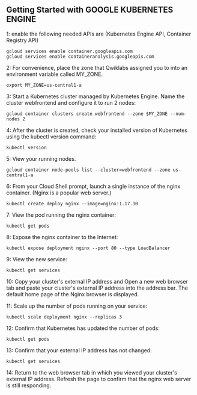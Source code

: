 ## Getting Started with GOOGLE KUBERNETES ENGINE


1: enable the following needed APIs are (Kubernetes Engine API, Container Registry API)


	gcloud services enable container.googleapis.com
	gcloud services enable containeranalysis.googleapis.com



2: For convenience, place the zone that Qwiklabs assigned you to into an environment variable called MY_ZONE. 

	export MY_ZONE=us-central1-a

3: Start a Kubernetes cluster managed by Kubernetes Engine. Name the cluster webfrontend and configure it to run 2 nodes:

	gcloud container clusters create webfrontend --zone $MY_ZONE --num-nodes 2


4: After the cluster is created, check your installed version of Kubernetes using the kubectl version command:

	kubectl version


5: View your running nodes. 

	gcloud container node-pools list --cluster=webfrontend --zone us-central1-a


6: From your Cloud Shell prompt, launch a single instance of the nginx container. (Nginx is a popular web server.)

	kubectl create deploy nginx --image=nginx:1.17.10


7: View the pod running the nginx container:

	kubectl get pods

8: Expose the nginx container to the Internet:

	kubectl expose deployment nginx --port 80 --type LoadBalancer


9: View the new service:

	kubectl get services


10: Copy your cluster's external IP address and Open a new web browser tab and paste your cluster's external IP address into the address bar. The default home page of the Nginx browser is displayed.

11: Scale up the number of pods running on your service:

	kubectl scale deployment nginx --replicas 3


12: Confirm that Kubernetes has updated the number of pods:

	kubectl get pods

13: Confirm that your external IP address has not changed:

	kubectl get services

14: Return to the web browser tab in which you viewed your cluster's external IP address. Refresh the page to confirm that the nginx web server is still responding.

